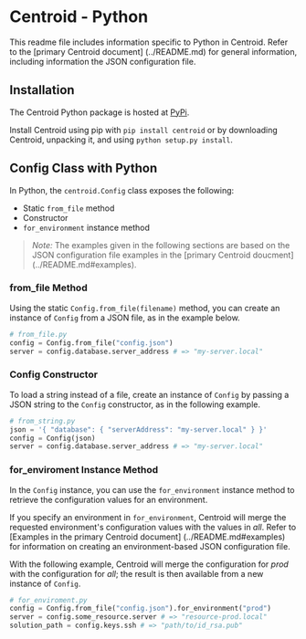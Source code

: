 # Centroid - Python

This readme file includes information specific to Python in Centroid. Refer to the [primary Centroid document] (../README.md) for general information, including information the JSON configuration file. 

## Installation

The Centroid Python package is hosted at [PyPi](https://pypi.python.org/pypi/centroid). 

Install Centroid using pip with `pip install centroid` or by downloading Centroid, unpacking it, and using `python setup.py install`.

## Config Class with Python

In Python, the `centroid.Config` class exposes the following: 

+ Static `from_file` method
+ Constructor
+ `for_environment` instance method

> *Note:* The examples given in the following sections are based on the JSON configuration file examples in the [primary Centroid doucment] (../README.md#examples). 

### from_file Method

Using the static `Config.from_file(filename)` method, you can create an instance of `Config` from a JSON file, as in the example below. 

```py
# from_file.py
config = Config.from_file("config.json")
server = config.database.server_address # => "my-server.local"
```

### Config Constructor

To load a string instead of a file, create an instance of `Config` by passing a JSON string to the `Config` constructor, as in the following example.

```py
# from_string.py
json = '{ "database": { "serverAddress": "my-server.local" } }'
config = Config(json)
server = config.database.server_address # => "my-server.local"
```

### for_enviroment Instance Method

In the `Config` instance, you can use the `for_environment` instance method to retrieve the configuration values for an environment. 

If you specify an environment in `for_environment`, Centroid will merge the requested environment's configuration values with the values in *all*. Refer to [Examples in the primary Centroid document] (../README.md#examples) for information on creating an environment-based JSON configuration file. 

With the following example, Centroid will merge the configuration for *prod* with the configuration for *all*; the result is then available from a new instance of `Config`.

```py
# for_enviroment.py
config = Config.from_file("config.json").for_environment("prod")
server = config.some_resource.server # => "resource-prod.local"
solution_path = config.keys.ssh # => "path/to/id_rsa.pub"
```
